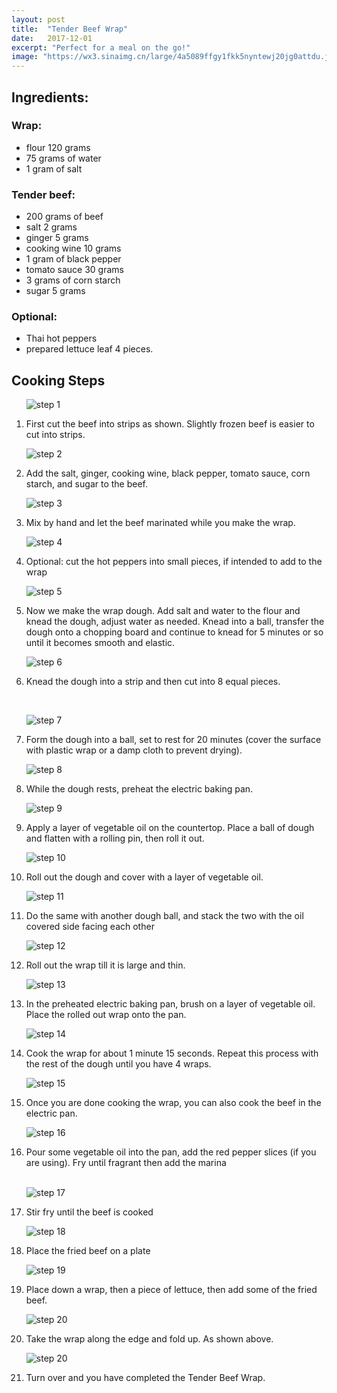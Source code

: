 ```yaml
---
layout: post
title:  "Tender Beef Wrap"
date:   2017-12-01
excerpt: "Perfect for a meal on the go!"
image: "https://wx3.sinaimg.cn/large/4a5089ffgy1fkk5nyntewj20jg0attdu.jpg"
---
```



## Ingredients:

### Wrap: 
<ul>
    <li>flour 120 grams</li>
    <li>75 grams of water</li>
    <li>1 gram of salt</li>
</ul>

### Tender beef: 
<ul>
    <li>200 grams of beef</li>
    <li>salt 2 grams</li>
    <li>ginger 5 grams</li>
    <li>cooking wine 10 grams</li>
    <li>1 gram of black pepper</li>
    <li>tomato sauce 30 grams</li>
    <li>3 grams of corn starch</li>
    <li>sugar 5 grams</li>
</ul>

### Optional:
<ul>
    <li>Thai hot peppers</li>
    <li>prepared lettuce leaf 4 pieces.</li>
</ul>


## Cooking Steps
  <ol>
    <div class = "image main"> 
          <p><img src="https://wx4.sinaimg.cn/large/4a5089ffgy1fkk5edvmm4j20jg0atadm.jpg" alt="step 1"/></p>
    </div>      
          <p><li>First cut the beef into strips as shown. Slightly frozen beef is easier to cut into strips.</li><p/>
    <div class = "image main">      
          <p><img src="https://wx4.sinaimg.cn/large/4a5089ffgy1fkk5l7i4axj20jg0at421.jpg" alt="step 2"/></p>
    </div>     
          <p><li>Add the salt, ginger, cooking wine, black pepper, tomato sauce, corn starch, and sugar to the beef.</li><p/>
    <div class = "image main">     
          <p><img src="https://wx3.sinaimg.cn/large/4a5089ffgy1fkk5mipc44j20jg0atn0t.jpg" alt="step 3"/></p>
    </div>      
          <p><li>Mix by hand and let the beef marinated while you make the wrap.</li><p/>
    <div class = "image main">     
          <p><img src="https://wx1.sinaimg.cn/large/4a5089ffgy1fkk5ey5vxbj20jg0at40s.jpg" alt="step 4"/></p>
    </div>      
          <p><li>Optional: cut the hot peppers into small pieces, if intended to add to the wrap</li><p/>
    <div class = "image main">     
          <p><img src="https://wx4.sinaimg.cn/large/4a5089ffgy1fkk5fclt56j20jg0atad8.jpg" alt="step 5"/></p>
    </div>      
          <p><li>Now we make the wrap dough. Add salt and water to the flour and knead the dough, adjust water as needed. Knead into a ball, transfer the dough onto a chopping board and continue to knead for 5 minutes or so until it becomes smooth and elastic.</li><p/>
    <div class = "image main">    
          <p><img src="https://wx4.sinaimg.cn/large/4a5089ffgy1fkk5fgyg88j20jg0atada.jpg" alt="step 6"/></p>
    </div>     
          <p><li>Knead the dough into a strip and then cut into 8 equal pieces.</li><p/>
    <div class = "image main">    
          <p><img src="https://wx3.sinaimg.cn/large/4a5089ffgy1fkk5fkguwij20jg0atq5i.jpg" alt="step 7"/></p>
    </div>     
          <p><li>Form the dough into a ball, set to rest for 20 minutes (cover the surface with plastic wrap or a damp cloth to prevent drying).</li><p/>
    <div class = "image main">     
          <p><img src="https://wx2.sinaimg.cn/large/4a5089ffgy1fkk5fp2g6ej20jg0boq7e.jpg" alt="step 8"/></p>
    </div>    
          <p><li>While the dough rests, preheat the electric baking pan.</li><p/>
    <div class = "image main">    
          <p><img src="https://wx1.sinaimg.cn/large/4a5089ffgy1fkk5ft6x07j20jg0atwhf.jpg" alt="step 9"/></p>
    </div>   
          <p><li>Apply a layer of vegetable oil on the countertop. Place a ball of dough and flatten with a rolling pin, then roll it out.</li><p/>
    <div class = "image main">    
          <p><img src="https://wx2.sinaimg.cn/large/4a5089ffgy1fkk5fxjy92j20jg0atwhp.jpg" alt="step 10"/></p>
    </div>  
          <p><li>Roll out the dough and cover with a layer of vegetable oil.</li><p/>
    <div class = "image main"> 
          <p><img src="https://wx3.sinaimg.cn/large/4a5089ffgy1fkk5g2ae9pj20jg0at41j.jpg" alt="step 11"/></p>
    </div>  
          <p><li>Do the same with another dough ball, and stack the two with the oil covered side facing each other</li><p/>
    <div class = "image main">   
          <p><img src="https://wx1.sinaimg.cn/large/4a5089ffgy1fkk5g8db2sj20jg0atjtz.jpg" alt="step 12"/></p>
    </div> 
          <p><li>Roll out the wrap till it is large and thin.</li><p/>
    <div class = "image main">   
          <p><img src="https://wx3.sinaimg.cn/large/4a5089ffgy1fkk5gd511uj20jg0atwhi.jpg" alt="step 13"/></p>
    </div>
          <p><li>In the preheated electric baking pan, brush on a layer of vegetable oil. Place the rolled out wrap onto the pan.</li><p/>
    <div class = "image main">    
          <p><img src="https://wx3.sinaimg.cn/large/4a5089ffgy1fkk5gh8ip6j20jg0at0w1.jpg" alt="step 14"/></p>
    </div>
          <p><li>Cook the wrap for about 1 minute 15 seconds. Repeat this process with the rest of the dough until you have 4 wraps.</li><p/>
    <div class = "image main">   
          <p><img src="https://wx1.sinaimg.cn/large/4a5089ffgy1fkk5glbm6nj20jg0atn1v.jpg" alt="step 15"/></p>
    </div> 
          <p><li>Once you are done cooking the wrap, you can also cook the beef in the electric pan.</li><p/>
    <div class = "image main">    
          <p><img src="https://wx2.sinaimg.cn/large/4a5089ffgy1fkk5gz8ps7j20jg0atq6x.jpg" alt="step 16"/></p>
    </div> 
          <p><li>Pour some vegetable oil into the pan, add the red pepper slices (if you are using). Fry until fragrant then add the marina
    <div class = "image main">  
          <p><img src="https://wx1.sinaimg.cn/large/4a5089ffgy1fkk5iqutl3j20jg0atq89.jpg" alt="step 17"/></p>
    </div>
          <p><li>Stir fry until the beef is cooked</li><p/>
    <div class = "image main">  
          <p><img src="https://wx2.sinaimg.cn/large/4a5089ffgy1fkk5njjrh4j20jg0auaei.jpg" alt="step 18"/></p>
    </div> 
          <p><li>Place the fried beef on a plate</li><p/>
    <div class = "image main">
          <p><img src="https://wx2.sinaimg.cn/large/4a5089ffgy1fkk5j27ywnj20jg0atq6u.jpg" alt="step 19"/></p>
    </div>    
          <p><li>Place down a wrap, then a piece of lettuce, then add some of the fried beef.</li><p/>
    <div class = "image main">  
          <p><img src="https://wx4.sinaimg.cn/large/4a5089ffgy1fkk5j6brxtj20jg0atq63.jpg" alt="step 20"/></p>
    </div>   
          <p><li>Take the wrap along the edge and fold up. As shown above.</li><p/>
    <div class = "image main">  
          <p><img src="https://wx3.sinaimg.cn/large/4a5089ffgy1fkk5japicej20jg0atn02.jpg" alt="step 20"/></p>
    </div>   
          <p><li>Turn over and you have completed the Tender Beef Wrap.</li><p/>
